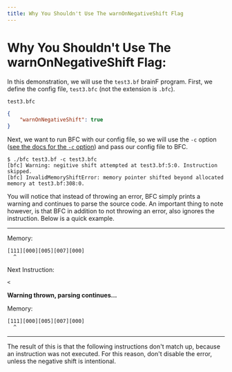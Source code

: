 ```yaml
---
title: Why You Shouldn't Use The warnOnNegativeShift Flag
---
```

# Why You Shouldn't Use The warnOnNegativeShift Flag:

In this demonstration, we will use the `test3.bf` brainF program. First, we define the config file, `test3.bfc` (not the extension is `.bfc`).

`test3.bfc`
```json
{
	"warnOnNegativeShift": true
}
```

Next, we want to run BFC with our config file, so we will use the `-c` option ([see the docs for the `-c` option](</BFC/options>)) and pass our config file to BFC.

```
$ ./bfc test3.bf -c test3.bfc
[bfc] Warning: negitive shift attempted at test3.bf:5:0. Instruction skipped.
[bfc] InvalidMemoryShiftError: memory pointer shifted beyond allocated memory at test3.bf:308:0.
```

You will notice that instead of throwing an error, BFC simply prints a warning and continues to parse the source code. An important thing to note however, is that BFC in addition to not throwing an error, also ignores the instruction. Below is a quick example.

---

Memory:

```
[111][000][005][007][000]
  ^  
```

Next Instruction:

`<`

**Warning thrown, parsing continues...**

Memory:

```
[111][000][005][007][000]
  ^  
```

---

The result of this is that the following instructions don't match up, because an instruction was not executed. For this reason, don't disable the error, unless the negative shift is intentional.